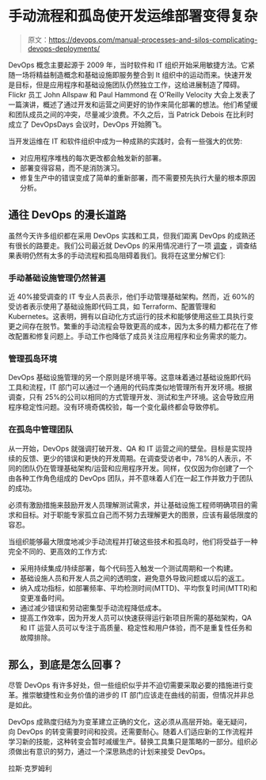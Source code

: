 # 手动流程和孤岛使开发运维部署变得复杂

> 原文：<https://devops.com/manual-processes-and-silos-complicating-devops-deployments/>

DevOps 概念主要起源于 2009 年，当时软件和 IT 组织开始采用敏捷方法。它紧随一场将精益制造概念和基础设施即服务整合到 It 组织中的运动而来。快速开发是目标，但是应用程序和基础设施团队仍然独立工作，这给进展制造了障碍。Flickr 员工 John Allspaw 和 Paul Hammond 在 O'Reilly Velocity 大会上发表了一篇演讲，概述了通过开发和运营之间更好的协作来简化部署的想法。他们希望缓和团队成员之间的冲突，尽量减少浪费。不久之后，当 Patrick Debois 在比利时成立了 DevOpsDays 会议时，DevOps 开始腾飞。

当开发运维在 IT 和软件组织中成为一种成熟的实践时，会有一些强大的优势:

*   对应用程序堆栈的每次更改都会触发新的部署。
*   部署变得容易，而不是消防演习。
*   修复生产中的错误变成了简单的重新部署，而不需要预先执行大量的根本原因分析。

## 通往 DevOps 的漫长道路

虽然今天许多组织都在采用 DevOps 实践和工具，但我们距离 DevOps 的成熟还有很长的路要走。我们公司最近就 DevOps 的采用情况进行了一项 [调查](http://2ndwatch.com/wp-content/uploads/2018/06/DevOps-Survey-Infographic-2018.pdf) ，调查结果表明仍然有太多的手动流程和孤岛阻碍着我们。我将在这里分解它们:

### **手动基础设施管理仍然普遍**

近 40%接受调查的 IT 专业人员表示，他们手动管理基础架构。然而，近 60%的受访者表示使用了基础设施即代码工具，如 Terraform、配置管理和 Kubernetes。这表明，拥有以自动化方式运行的技术和能够使用这些工具执行变更之间存在脱节。繁重的手动流程会导致更高的成本，因为太多的精力都花在了修改配置和修复问题上。手动工作也降低了成员关注应用程序和业务需求的能力。

### **管理孤岛环境**

DevOps 基础设施管理的另一个原则是环境平等。这意味着通过基础设施即代码工具和流程，IT 部门可以通过一个通用的代码库类似地管理所有开发环境。根据调查，只有 25%的公司以相同的方式管理开发、测试和生产环境。这会导致应用程序稳定性问题。没有环境奇偶校验，每一个变化最终都会导致停机。

### **在孤岛中管理团队**

从一开始，DevOps 就强调打破开发、QA 和 IT 运营之间的壁垒。目标是实现持续的反馈、更少的错误和更快的开发周期。在调查受访者中，78%的人表示，不同的团队仍在管理基础架构/运营和应用程序开发。同样，仅仅因为你创建了一个由各种工作角色组成的 DevOps 团队，并不意味着人们在一起工作并致力于团队的成功。

必须有激励措施来鼓励开发人员理解测试需求，并让基础设施工程师明确项目的需求和目标。对于职能专家孤立自己而不努力去理解更大的图景，应该有最低限度的容忍。

当组织能够最大限度地减少手动流程并打破这些技术和孤岛时，他们将受益于一种完全不同的、更高效的工作方式:

*   采用持续集成/持续部署，每个代码签入触发一个测试周期和一个构建。
*   基础设施人员和开发人员之间的透明度，避免意外导致问题或以后的返工。
*   纳入成功指标，如部署频率、平均检测时间(MTTD)、平均恢复时间(MTTR)和变更准备时间。
*   通过减少错误和劳动密集型手动流程降低成本。
*   提高工作效率，因为开发人员可以快速获得运行新项目所需的基础架构，QA 和 IT 运营人员可以专注于高质量、稳定性和用户体验，而不是重复性任务和故障排除。

## **那么，到底是怎么回事？**

尽管 DevOps 有许多好处，但一些组织似乎并不迫切需要采取必要的措施进行变革。推崇敏捷性和业务价值的进步的 IT 部门应该走在曲线的前面，但情况并非总是如此。

DevOps 成熟度归结为为变革建立正确的文化，这必须从高层开始。毫无疑问，向 DevOps 的转变需要时间和投资。还需要耐心。随着人们适应新的工作流程并学习新的技能，这种转变会暂时减缓生产。替换工具集只是策略的一部分。组织必须做出有意识的努力，通过一个深思熟虑的计划来接受 DevOps。

拉斯·克罗姆利